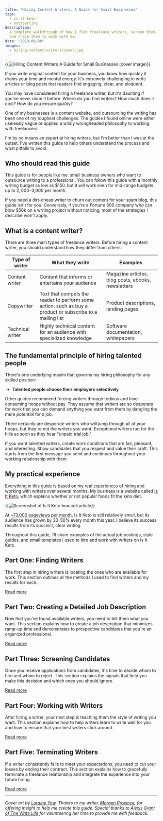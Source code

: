 ```yaml
---
title: "Hiring Content Writers: A Guide for Small Businesses"
tags:
  - is it keto
  - outsourcing
description:
  A complete walkthrough of how I find freelance writers, screen them,
  and train them to work with me.
date: "2019-09-30"
images:
  - hiring-content-writers/cover.jpg
---
```


{{<img src="cover.jpg" alt="Hiring Content Writers A Guide for Small Businesses (cover image)" max-width="1000px">}}

If you write original content for your business, you know how quickly it drains your time and mental energy. It's extremely challenging to write articles or blog posts that readers find engaging, clear, and eloquent.

You may have considered hiring a freelance writer, but it's daunting if you've never done it before. Where do you find writers? How much does it cost? How do you ensure quality?

One of my businesses is a content website, and outsourcing the writing has been one of my toughest challenges. The guides I found online were either uselessly vague or applied a wildly wrongheaded philosophy to working with freelancers.

I'm by no means an expert at hiring writers, but I'm better than I was at the outset. I've written this guide to help others understand the process and what pitfalls to avoid.

## Who should read this guide

This guide is for people like me: small business owners who want to outsource writing to a professional. You can follow this guide with a monthly writing budget as low as $150, but it will work even for mid-range budgets up to $2,000-$3,000 per month.

If you need a dirt-cheap writer to churn out content for your spam blog, this guide isn't for you. Conversely, if you're a Fortune 500 company who can blow $50k on a writing project without noticing, most of the strategies I describe won't apply.

## What is a content writer?

There are three main types of freelance writers. Before hiring a content writer, you should understand how they differ from others:

| Type of writer   | What they write                                                                                           | Examples                                           |
| ---------------- | --------------------------------------------------------------------------------------------------------- | -------------------------------------------------- |
| Content writer   | Content that informs or entertains your audience                                                          | Magazine articles, blog posts, ebooks, newsletters |
| Copywriter       | Text that compels the reader to perform some action, such as buy a product or subscribe to a mailing list | Product descriptions, landing pages                |
| Technical writer | Highly technical content for an audience with specialized knowledge                                       | Software documentation, whitepapers                |

## The fundamental principle of hiring talented people

There's one underlying maxim that governs my hiring philosophy for any skilled position:

- **Talented people choose their employers selectively**

Other guides recommend forcing writers through tedious and time-consuming hoops without pay. They assume that writers are so desperate for work that you can demand anything you want from them by dangling the mere _potential_ for a job.

There certainly are desperate writers who will jump through all of your hoops, but they're not the writers you want. Exceptional writers run for the hills as soon as they hear "unpaid trial job."

If you want talented writers, create work conditions that are fair, pleasant, and interesting. Show candidates that you respect and value their craft. This starts from the first message you send and continues throughout your working relationship with them.

## My practical experience

Everything in this guide is based on my real experiences of hiring and working with writers over several months. My business is a website called [Is It Keto](https://isitketo.org), which explains whether or not popular foods fit the keto diet.

{{<img src="isitketo-screenshot.jpg" alt="Screenshot of Is It Keto broccoli article" caption="Is It Keto article on [broccoli](https://isitketo.org/broccoli)" max-width="800px" has-border="true">}}

At [~73,000 pageviews per month](/retrospectives/2019/09/#stats), Is It Keto is still relatively small, but its audience has grown by 30-50% every month this year. I believe its success results from its succinct, clear writing.

Throughout this guide, I'll share examples of the actual job postings, style guides, and email templates I used to hire and work with writers on Is It Keto.

## Part One: Finding Writers

The first step in hiring writers is locating the ones who are available for work. This section outlines all the methods I used to find writers and my results for each.

[Read more](/hiring-content-writers/1-finding-writers/)

## Part Two: Creating a Detailed Job Description

Now that you've found available writers, you need to tell them what you want. This section explains how to create a job description that minimizes ramp-up time and demonstrates to prospective candidates that you're an organized professional.

[Read more](/hiring-content-writers/2-creating-a-job-description/)

## Part Three: Screening Candidates

Once you receive applications from candidates, it's time to decide whom to hire and whom to reject. This section explains the signals that help you make this decision and which ones you should ignore.

[Read more](/hiring-content-writers/3-screening-candidates/)

## Part Four: Working with Writers

After hiring a writer, your next step is teaching them the style of writing you want. This section explains how to help writers learn to write well for you and how to ensure that your best writers stick around.

[Read more](/hiring-content-writers/4-working-with-writers/)

## Part Five: Terminating Writers

If a writer consistently fails to meet your expectations, you need to cut your losses by ending their contract. This section explains how to gracefully terminate a freelance relationship and integrate the experience into your future hiring.

[Read more](/hiring-content-writers/5-terminating-writers/)

---

_Cover art by [Loraine Yow](https://www.lolo-ology.com/). Thanks to my writer, [Morgan Province](https://www.morganprovince.com/), for offering insight to help me create this guide. Special thanks to [Alexis Grant of The Write Life](http://thewritelife.com) for volunteering her time to provide me with feedback._
